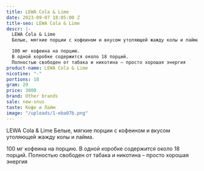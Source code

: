 ```yaml
---
title: LEWA Cola & Lime
date: 2023-09-07 18:05:00 Z
title-seo: LEWA Cola & Lime
descr: |-
  LEWA Cola & Lime
  Белые, мягкие порции с кофеином и вкусом утоляющей жажду колы и лайма.

  100 мг кофеина на порцию.
  В одной коробке содержится около 18 порций.
  Полностью свободен от табака и никотина – просто хорошая энергия
product-name: LEWA Cola & Lime
nicotine: "-"
portions: 18
gram: 20
price: 3000
brand: Other brands
sale: new-snus
taste: Кофе и Лайм
image: "/uploads/1-eba07b.png"
---
```


LEWA Cola & Lime
Белые, мягкие порции с кофеином и вкусом утоляющей жажду колы и лайма.

100 мг кофеина на порцию.
В одной коробке содержится около 18 порций.
Полностью свободен от табака и никотина – просто хорошая энергия